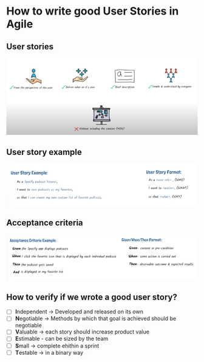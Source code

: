 # How to write good User Stories in Agile

## User stories

![Alt text](images\user_story.png)

## User story example

![Alt text](images\example.png)

## Acceptance criteria

![Alt text](images\acceptance_criteria.png)

## How to verify if we wrote a good user story?

- [ ] **I**ndependent -> Developed and released on its own
- [ ] **N**egotiable -> Methods by which that goal is achieved should be negotiable
- [ ] **V**aluable -> each story should increase product value
- [ ] **E**stimable - can be sized by the team
- [ ] **S**mall -> complete ehithin a sprint
- [ ] **T**estable -> in a binary way